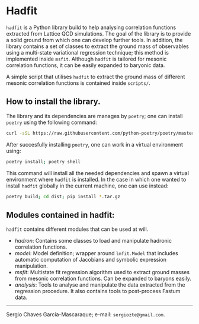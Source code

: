 # Hadfit
`hadfit` is a Python library build to help analysing correlation functions extracted from Lattice
QCD simulations. The goal of the library is to provide a solid ground from which one can develop 
further tools. In addition, the library contains a set of classes to extract the ground mass of 
observables using a multi-state variational regression technique; this method is implemented inside
`msfit`. Although `hadfit` is tailored for mesonic correlation functions, it can be easily expanded
to baryonic data.

A simple script that utilises `hadfit` to extract the ground mass of different mesonic correlation
functions is contained inside `scripts/`. 

## How to install the library.
The library and its dependencies are manages by `poetry`; one can install `poetry` using the following
command:

```bash
curl -sSL https://raw.githubusercontent.com/python-poetry/poetry/master/install-poetry.py | python -
```

After succesfully installing `poetry`, one can work in a virtual environment using:

```bash
poetry install; poetry shell
```

This command will install all the needed dependencies and spawn a virtual environment where `hadfit` is
installed. In the case in which one wanted to install `hadfit` globally in the current machine, one can
use instead:

```bash
poetry build; cd dist; pip install *.tar.gz
```

## Modules contained in hadfit:
`hadfit` contains different modules that can be used at will.

 - *hadron*: Contains some classes to load and manipulate hadronic correlation functions.
 - *model*:  Model definition; wrapper around `lmfit.Model` that includes automatic
   computation of Jacobians and symbolic expression manipulation.
 - *msfit*:  Multistate fit regression algorithm used to extract ground masses from mesonic
   correlation functions. Can be expanded to baryons easily.
 - *analysis*: Tools to analyse and manipulate the data extracted from the regression procedure. It
   also contains tools to post-process Fastum data.

---
Sergio Chaves García-Mascaraque; e-mail: `sergiozte@gmail.com`.
